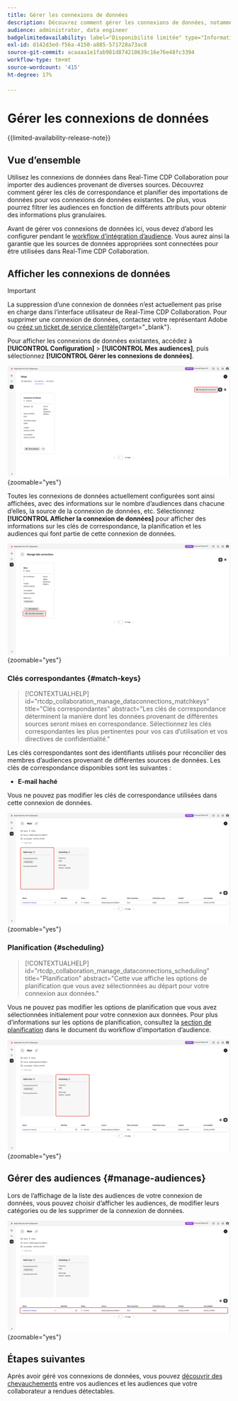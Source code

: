 ```yaml
---
title: Gérer les connexions de données
description: Découvrez comment gérer les connexions de données, notamment les clés de correspondance, la planification, les cas d’utilisation et le filtrage d’audience dans Real-Time CDP Collaboration
audience: administrator, data engineer
badgelimitedavailability: label="Disponibilité limitée" type="Informative" url="https://helpx.adobe.com/legal/product-descriptions/real-time-customer-data-platform-collaboration.html newtab=true"
exl-id: d142d3ed-f56a-4150-a885-571728a73ac8
source-git-commit: acaaaa1e1fab981d874210639c16e76e48fc3394
workflow-type: tm+mt
source-wordcount: '415'
ht-degree: 17%

---
```


# Gérer les connexions de données

{{limited-availability-release-note}}

## Vue d’ensemble

Utilisez les connexions de données dans Real-Time CDP Collaboration pour importer des audiences provenant de diverses sources. Découvrez comment gérer les clés de correspondance et planifier des importations de données pour vos connexions de données existantes. De plus, vous pourrez filtrer les audiences en fonction de différents attributs pour obtenir des informations plus granulaires.

Avant de gérer vos connexions de données ici, vous devez d’abord les configurer pendant le [workflow d’intégration d’audience](./onboard-audiences.md). Vous aurez ainsi la garantie que les sources de données appropriées sont connectées pour être utilisées dans Real-Time CDP Collaboration.

## Afficher les connexions de données

>[!IMPORTANT]
>
>La suppression d’une connexion de données n’est actuellement pas prise en charge dans l’interface utilisateur de Real-Time CDP Collaboration. Pour supprimer une connexion de données, contactez votre représentant Adobe ou [créez un ticket de service clientèle](https://experienceleague.adobe.com/home?lang=en&amp;support-tab=open-ticket#support){target="_blank"}.

Pour afficher les connexions de données existantes, accédez à **[!UICONTROL Configuration]** > **[!UICONTROL Mes audiences]**, puis sélectionnez **[!UICONTROL Gérer les connexions de données]**.

![Configuration de l’espace de travail avec l’option Gérer les connexions de données mise en surbrillance.](/help/assets/setup/manage-data-connection/manage-data-connection-highlighted.png){zoomable="yes"}

Toutes les connexions de données actuellement configurées sont ainsi affichées, avec des informations sur le nombre d’audiences dans chacune d’elles, la source de la connexion de données, etc. Sélectionnez **[!UICONTROL Afficher la connexion de données]** pour afficher des informations sur les clés de correspondance, la planification et les audiences qui font partie de cette connexion de données.

![Espace de travail Gérer les connexions de données avec une connexion Afficher les connexions de données en surbrillance. ](/help/assets/setup/manage-data-connection/view-data-connection-highlighted.png){zoomable="yes"}

### Clés correspondantes {#match-keys}

>[!CONTEXTUALHELP]
>id="rtcdp_collaboration_manage_dataconnections_matchkeys"
>title="Clés correspondantes"
>abstract="Les clés de correspondance déterminent la manière dont les données provenant de différentes sources seront mises en correspondance. Sélectionnez les clés correspondantes les plus pertinentes pour vos cas d’utilisation et vos directives de confidentialité."

Les clés correspondantes sont des identifiants utilisés pour réconcilier des membres d’audiences provenant de différentes sources de données. Les clés de correspondance disponibles sont les suivantes :

- **E-mail haché**

Vous ne pouvez pas modifier les clés de correspondance utilisées dans cette connexion de données.

![Un espace de travail des connexions de données avec la section Clés de correspondance mise en surbrillance.](/help/assets/setup/manage-data-connection/view-data-connection-match-keys.png){zoomable="yes"}

### Planification {#scheduling}

>[!CONTEXTUALHELP]
>id="rtcdp_collaboration_manage_dataconnections_scheduling"
>title="Planification"
>abstract="Cette vue affiche les options de planification que vous avez sélectionnées au départ pour votre connexion aux données."

Vous ne pouvez pas modifier les options de planification que vous avez sélectionnées initialement pour votre connexion aux données. Pour plus d’informations sur les options de planification, consultez la [section de planification](/help/guide/setup/onboard-audiences.md#schedule) dans le document du workflow d’importation d’audience.

![Espace de travail des connexions de données avec la section Planification mise en surbrillance.](/help/assets/setup/manage-data-connection/view-data-connection-scheduling.png){zoomable="yes"}

## Gérer des audiences {#manage-audiences}

Lors de l’affichage de la liste des audiences de votre connexion de données, vous pouvez choisir d’afficher les audiences, de modifier leurs catégories ou de les supprimer de la connexion de données.

![Espace de travail des connexions de données avec les audiences en surbrillance.](/help/assets/setup/manage-data-connection/view-data-connection-manage-audiences.png){zoomable="yes"}

## Étapes suivantes

Après avoir géré vos connexions de données, vous pouvez [découvrir des chevauchements](/help/guide/collaborate/discover.md) entre vos audiences et les audiences que votre collaborateur a rendues détectables.
